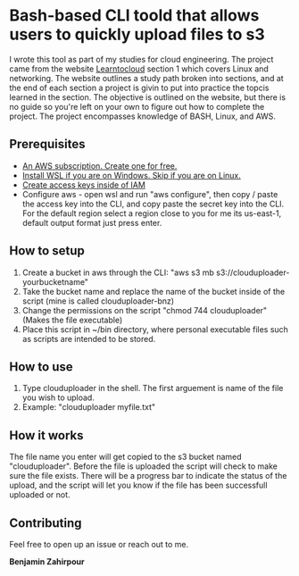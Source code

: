 # Bash-based CLI toold that allows users to quickly upload files to s3
I wrote this tool as part of my studies for cloud engineering. The project came from the website [Learntocloud](https://learntocloud.guide/phase1/) section 1 which covers Linux and networking. The website outlines a study path broken into sections, and at the end of each section a project is givin to put into practice the topcis learned in the section. The objective is outlined on the website, but there is no guide so you're left on your own to figure out how to complete the project. The project encompasses knowledge of BASH, Linux, and AWS.

## Prerequisites

- [An AWS subscription. Create one for free.](https://aws.amazon.com/resources/create-account/)
- [Install WSL if you are on Windows. Skip if you are on Linux.](https://learn.microsoft.com/en-us/windows/wsl/install)
- [Create access keys inside of IAM](https://docs.aws.amazon.com/IAM/latest/UserGuide/id_credentials_access-keys.html)
- Configure aws - open wsl and run "aws configure", then copy / paste the access key into the CLI, and copy paste the secret key into the CLI. For the default region select a region close to you for me its us-east-1, default output format just press enter.

## How to setup

1. Create a bucket in aws through the CLI: "aws s3 mb s3://clouduploader-yourbucketname"
2. Take the bucket name and replace the name of the bucket inside of the script (mine is called clouduploader-bnz)
3. Change the permissions on the script "chmod 744 clouduploader" (Makes the file executable)
4. Place this script in ~/bin directory, where personal executable files such as scripts are intended to be stored.

## How to use

1. Type clouduploader in the shell. The first arguement is name of the file you wish to upload.
2. Example: "clouduploader myfile.txt"

## How it works

The file name you enter will get copied to the s3 bucket named "clouduploader". Before the file is uploaded the script will check to make sure the file exists. There will be a progress bar to indicate the status of the upload, and the script will let you know if the file has been successfull uploaded or not.


## Contributing

Feel free to open up an issue or reach out to me.

 **Benjamin Zahirpour**
